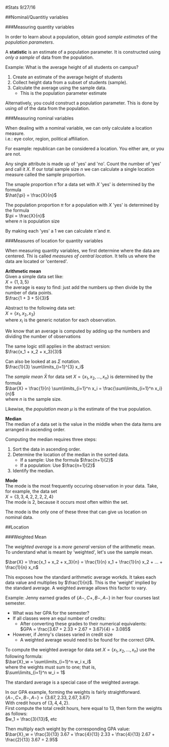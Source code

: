 #Stats 9/27/16

##Nominal/Quantitiy variables

###Measuring quantity variables

In order to learn about a population, obtain good *sample estimates* of the *population parameters*.

A **statistic** is an estimate of a population parameter. It is constructed using *only a sample* of data from the population.

Example: What is the average height of all students on campus?

1. Create an estimate of the average height of students
2. Collect height data from a subset of students (sample).
3. Calculate the average using the sample data.
	* This is the population parameter estimate

Alternatively, you could construct a population parameter. This is done by using *all* of the data from the population.


###Measuring nominal variables

When dealing with a nominal variable, we can only calculate a location measure.  
i.e.: eye color, region, political affiliation.

For example: republican can be considered a location. You either are, or you are not.

Any single attribute is made up of 'yes' and 'no'. Count the number of 'yes' and call it $X$. If our total sample size $n$ we can calculate a single location measure called the sample proportion.

The smaple proportion $\hat{\pi}$ for a data set with $X$ 'yes' is determined by the formula  
$\hat{\pi} = \frac{X}{n}$

The population proportion $\pi$ for a population with $X$ 'yes' is determined by the formula  
$\pi = \frac{X}{n}$  
where $n$ is population size

By making each 'yes' a 1 we can calculate $\hat{\pi}$ and $\pi$.


###Measures of location for quantity variables

When measuring quantity variables, we first determine where the data are centered. Thi is called *measures of central location*. It tells us where the data are located or 'centered'.

**Arithmetic mean**  
Given a simple data set like:  
$X = \{ 1, 3, 5 \}$  
the average is easy to find: just add the numbers up then divide by the number of data points.   
$\frac{1 + 3 + 5}{3}$

Abstract to the following data set:  
$X = \{ x_1, x_2, x_3 \}$  
where $x_i$ is the generic notation for each observation.

We know that an average is computed by adding up the numbers and dividing the number of observations

The same logic still applies in the abstract version:  
$\frac{x_1 + x_2 + x_3}{3}$

Can also be looked at as $\Sigma$ notation.  
$\frac{1}{3} \sum\limits_{i=1}^{3} x_i$

The *sample mean* $\bar{X}$ for data set $X = \{ x_1, x_2, ..., x_n\}$ is determined by the formula  
$\bar{X} = \frac{1}{n} \sum\limits_{i=1}^n x_i = \frac{\sum\limits_{i=1}^n x_i}{n}$  
where $n$ is the sample size.

Likewise, the *population mean* $\mu$ is the estimate of the true population.

**Median**  
The median of a data set is the value in the middle when the data items are arranged in ascending order.

Computing the median requires three steps:

1. Sort the data in ascending order.
2. Determine the location of the median in the sorted data.
	* If a sample: Use the formula $\frac{n+1}{2}$
	* If a population: Use $\frac{n+1}{2}$ 
3. Identify the median.

**Mode**  
The mode is the most frequently occuring observation in your data.
Take, for example, the data set  
$X = \{ 3, 3, 4, 2, 2, 2, 2, 4 \}$  
The mode is 2, because it occurs most often within the set.

The mode is the only one of these three that can give us location on nominal data.


##Location

###Weighted Mean

The *weighted average* is a *more general* version of the arithmetic mean.  
To understand what is meant by 'weighted', let's use the sample mean.

$\bar{X} = \frac{x_1 + x_2 + x_3}{n} = \frac{1}{n} x_1 + \frac{1}{n} x_2 + ... + \frac{1}{n} x_n$

This exposes how the standard arithmetic average workds. It takes each data value and multiplies by $\frac{1}{n}$. This is the 'weight' implied by the standard average. A weighted average allows this factor to vary.

Example: Jenny earned grades of $\{ A-, C+, B-, A- \}$ in her four courses last semester.

* What was her GPA for the semester?
* If all classes were an equl number of credits:
	* After converting these grades to their numerical equivalents:  
	$GPA = \frac{3.67 + 2.33 + 2.67 + 3.67}{4} = 3.085$
* However, if Jenny's classes varied in credit size
	* A weighted average would need to be found for the correct GPA.

To compute the weighted average for data set $X = \{ x_1, x_2, ..., x_n \}$ use the following formula:  
$\bar{X}_w = \sum\limits_{i=1}^n w_i x_i$  
where the weights must sum to one; that is,  
$\sum\limits_{i=1}^n w_i = 1$

The standard average is a special case of the weighted average.

In our GPA example, forming the weights is fairly straightforward.  
$\{ A-, C+, B-, A- \} = \{ 3.67, 2.33, 2.67, 3.67 \}$  
With credit hours of $\{ 3, 4, 4, 2 \}$.  
First compute the total credit hours, here equal to 13, then form the weights as follows:  
$w_1 = \frac{3}{13}$, etc

Then multiply each weight by the corresponding GPA value:  
$\bar{X}_w = \frac{3}{13} 3.67 + \frac{4}{13} 2.33 + \frac{4}{13} 2.67 + \frac{2}{13} 3.67 = 2.95$